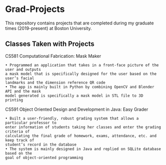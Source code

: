 # Grad-Projects
This repository contains projects that are completed during my graduate times (2019-present) at Boston University.

## Classes Taken with Projects
CS581 Computational Fabrication: Mask Maker
```
• Programmed an application that takes in a front-face picture of the user and outputs 
a mask model that is specifically designed for the user based on the user’s facial 
landmarks and the dimension reference QR code
• The app is mainly built in Python by combining OpenCV and Blender API and the mask 
model generated is specifically a mask model in STL file to 3D printing
```


CS591 Object Oriented Design and Development in Java: Easy Grader
```
• Built a user-friendly, robust grading system that allows a particular professor to 
enter information of students taking her classes and enter the grading criteria of 
calculating the final grade of homework, exams, attendance, etc. and keep track of 
student’s record in the database
• The system is mainly designed in Java and replied on SQLite database based on the 
goal of object-oriented programming
```
